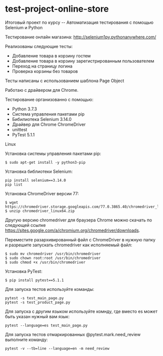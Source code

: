 # test-project-online-store
Итоговый проект по курсу -- Автоматизация тестирования с помощью Selenium и Python

Тестирование онлайн магазина: http://selenium1py.pythonanywhere.com/

Реализованы следующие тесты:
- Добавление товара в корзину гостем
- Добавление товара в корзину зарегистрированным пользователем
- Переход на страницу логина
- Проверка корзины без товаров

Тесты написаны с использованием шаблона Page Object

Работаю с драйвером для Chrome.

Тестирование организованно с помощью:

- Python 3.7.3
- Система управления пакетами pip
- Бибилиотека Selenium 3.14.0
- Драйвер для Chrome ChromeDriver
- unittest
- PyTest 5.1.1

Linux

Установка системы управления пакетами pip:
```
$ sudo apt-get install -y python3-pip
```
Установка библиотеки Selenium:
```
pip install selenium==3.14.0
pip list
```
Установка ChromeDriver версии 77:
```
$ wget https://chromedriver.storage.googleapis.com/77.0.3865.40/chromedriver_linux64.zip
$ unzip chromedriver_linux64.zip
```
Другую версию chromedriver для браузера Chrome можно скачать по следующей ссылке https://sites.google.com/a/chromium.org/chromedriver/downloads.

Переместите разархивированный файл с СhromeDriver в нужную папку и разрешите запускать chromedriver как исполняемый файл:
```
$ sudo mv chromedriver /usr/bin/chromedriver
$ sudo chown root:root /usr/bin/chromedriver
$ sudo chmod +x /usr/bin/chromedriver
```
Установка PyTest:
```
$ pip install pytest==5.1.1
```

Для запуска тестов используйте команды:
```
pytest -s test_main_page.py
pytest -s test_product_page.py
```
Для запуска с другим языком используйте комнду, где вместо es может быть указан нужный вам язык:
```
pytest --language=es test_main_page.py 
```
Для запуска тестов отмаркированных @pytest.mark.need_review выполните команду:
```
pytest -v --tb=line --language=en -m need_review
```
